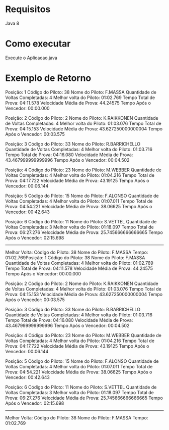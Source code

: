 # Requisitos
Java 8

# Como executar

Execute o Aplicacao.java

# Exemplo de Retorno


Posição: 1
Código do Piloto: 38
Nome do Piloto: F.MASSA
Quantidade de Voltas Completadas: 4
Melhor volta do Piloto: 01:02.769
Tempo Total de Prova: 04:11.578
Velocidade Média de Prova: 44.24575
Tempo Após o Vencedor: 00:00.000

Posição: 2
Código do Piloto: 2
Nome do Piloto: K.RAIKKONEN
Quantidade de Voltas Completadas: 4
Melhor volta do Piloto: 01:03.076
Tempo Total de Prova: 04:15.153
Velocidade Média de Prova: 43.627250000000004
Tempo Após o Vencedor: 00:03.575

Posição: 3
Código do Piloto: 33
Nome do Piloto: R.BARRICHELLO
Quantidade de Voltas Completadas: 4
Melhor volta do Piloto: 01:03.716
Tempo Total de Prova: 04:16.080
Velocidade Média de Prova: 43.467999999999996
Tempo Após o Vencedor: 00:04.502

Posição: 4
Código do Piloto: 23
Nome do Piloto: M.WEBBER
Quantidade de Voltas Completadas: 4
Melhor volta do Piloto: 01:04.216
Tempo Total de Prova: 04:17.722
Velocidade Média de Prova: 43.19125
Tempo Após o Vencedor: 00:06.144

Posição: 5
Código do Piloto: 15
Nome do Piloto: F.ALONSO
Quantidade de Voltas Completadas: 4
Melhor volta do Piloto: 01:07.011
Tempo Total de Prova: 04:54.221
Velocidade Média de Prova: 38.06625
Tempo Após o Vencedor: 00:42.643

Posição: 6
Código do Piloto: 11
Nome do Piloto: S.VETTEL
Quantidade de Voltas Completadas: 3
Melhor volta do Piloto: 01:18.097
Tempo Total de Prova: 06:27.276
Velocidade Média de Prova: 25.745666666666665
Tempo Após o Vencedor: 02:15.698

------------------------------------------------------------------------
Melhor Volta:
Código do Piloto: 38
Nome do Piloto: F.MASSA
Tempo: 01:02.769Posição: 1
Código do Piloto: 38
Nome do Piloto: F.MASSA
Quantidade de Voltas Completadas: 4
Melhor volta do Piloto: 01:02.769
Tempo Total de Prova: 04:11.578
Velocidade Média de Prova: 44.24575
Tempo Após o Vencedor: 00:00.000

Posição: 2
Código do Piloto: 2
Nome do Piloto: K.RAIKKONEN
Quantidade de Voltas Completadas: 4
Melhor volta do Piloto: 01:03.076
Tempo Total de Prova: 04:15.153
Velocidade Média de Prova: 43.627250000000004
Tempo Após o Vencedor: 00:03.575

Posição: 3
Código do Piloto: 33
Nome do Piloto: R.BARRICHELLO
Quantidade de Voltas Completadas: 4
Melhor volta do Piloto: 01:03.716
Tempo Total de Prova: 04:16.080
Velocidade Média de Prova: 43.467999999999996
Tempo Após o Vencedor: 00:04.502

Posição: 4
Código do Piloto: 23
Nome do Piloto: M.WEBBER
Quantidade de Voltas Completadas: 4
Melhor volta do Piloto: 01:04.216
Tempo Total de Prova: 04:17.722
Velocidade Média de Prova: 43.19125
Tempo Após o Vencedor: 00:06.144

Posição: 5
Código do Piloto: 15
Nome do Piloto: F.ALONSO
Quantidade de Voltas Completadas: 4
Melhor volta do Piloto: 01:07.011
Tempo Total de Prova: 04:54.221
Velocidade Média de Prova: 38.06625
Tempo Após o Vencedor: 00:42.643

Posição: 6
Código do Piloto: 11
Nome do Piloto: S.VETTEL
Quantidade de Voltas Completadas: 3
Melhor volta do Piloto: 01:18.097
Tempo Total de Prova: 06:27.276
Velocidade Média de Prova: 25.745666666666665
Tempo Após o Vencedor: 02:15.698

------------------------------------------------------------------------
Melhor Volta:
Código do Piloto: 38
Nome do Piloto: F.MASSA
Tempo: 01:02.769
